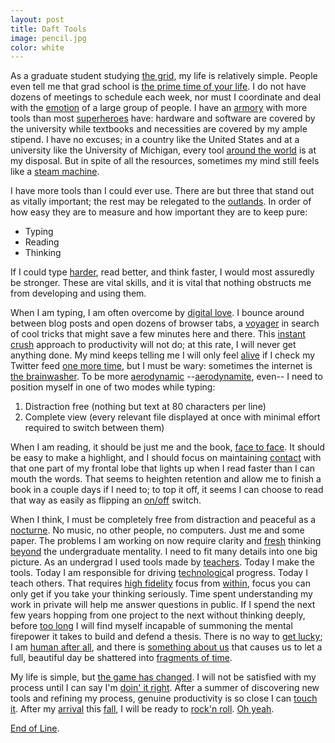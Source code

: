 ```yaml
---
layout: post
title: Daft Tools
image: pencil.jpg
color: white
---
```


As a graduate student studying [the grid][tron], my life is relatively simple. People even tell me that grad school is [the prime time of your life][haa]. I do not have dozens of meetings to schedule each week, nor must I coordinate and deal with the [emotion][haa] of a large group of people. I have an [armory][tron] with more tools than most [superheroes][di] have: hardware and software are covered by the university while textbooks and necessities are covered by my ample stipend. I have no excuses; in a country like the United States and at a university like the University of Michigan, every tool [around the world][hw] is at my disposal. But in spite of all the resources, sometimes my mind still feels like a [steam machine][haa].

I have more tools than I could ever use. There are but three that stand out as vitally important; the rest may be relegated to the [outlands][tron]. In order of how easy they are to measure and how important they are to keep pure:

* Typing
* Reading
* Thinking

If I could type [harder][di], read better, and think faster, I would most assuredly be stronger. These are vital skills, and it is vital that nothing obstructs me from developing and using them.

When I am typing, I am often overcome by [digital love][di]. I bounce around between blog posts and open dozens of browser tabs, a [voyager][di] in search of cool tricks that might save a few minutes here and there. This [instant crush][ram] approach to productivity will not do; at this rate, I will never get anything done. My mind keeps telling me I will only feel [alive][hw] if I check my Twitter feed [one more time][di], but I must be wary: sometimes the internet is [the brainwasher][haa]. To be more [aerodynamic][di] --[aerodynamite][club], even-- I need to position myself in one of two modes while typing:

1. Distraction free (nothing but text at 80 characters per line)
2. Complete view (every relevant file displayed at once with minimal effort required to switch between them)

When I am reading, it should be just me and the book, [face to face][di]. It should be easy to make a highlight, and I should focus on maintaining [contact][ram] with that one part of my frontal lobe that lights up when I read faster than I can mouth the words. That seems to heighten retention and allow me to finish a book in a couple days if I need to; to top it off, it seems I can choose to read that way as easily as flipping an [on/off][haa] switch.

When I think, I must be completely free from distraction and peaceful as a [nocturne][tron]. No music, no other people, no computers. Just me and some paper. The problems I am working on now require clarity and [fresh][hw] thinking [beyond][ram] the undergraduate mentality. I need to fit many details into one big picture. As an undergrad I used tools made by [teachers][hw]. Today I make the tools. Today I am responsible for driving [technologic][haa]al progress. Today I teach others. That requires [high fidelity][hw] focus from [within][ram], focus you can only get if you take your thinking seriously. Time spent understanding my work in private will help me answer questions in public. If I spend the next few years hopping from one project to the next without thinking deeply, before [too long][di] I will find myself incapable of summoning the mental firepower it takes to build and defend a thesis. There is no way to [get lucky][ram]; I am [human after all][haa], and there is [something about us][di] that causes us to let a full, beautiful day be shattered into [fragments of time][ram].

My life is simple, but [the game has changed][tron]. I will not be satisfied with my process until I can say I'm [doin' it right][ram]. After a summer of discovering new tools and refining my process, genuine productivity is so close I can [touch it][alive]. After my [arrival][tron] this [fall][tron], I will be ready to [rock'n roll][hw]. [Oh yeah][hw].

[End of Line][tron].

[hw]: http://en.wikipedia.org/wiki/Homework_%28Daft_Punk_album%29#Track_listing
[di]: http://en.wikipedia.org/wiki/Discovery_(Daft_Punk_album)#Track_listing
[haa]: http://en.wikipedia.org/wiki/Human_After_All#Track_listing
[ram]: http://en.wikipedia.org/wiki/Random_Access_Memories#Track_listing
[tron]: http://en.wikipedia.org/wiki/Tron:_Legacy_(soundtrack)#Track_listing
[club]: http://en.wikipedia.org/wiki/Daft_Club#Track_listing
[alive]: http://en.wikipedia.org/wiki/Alive_2007#Track_listing